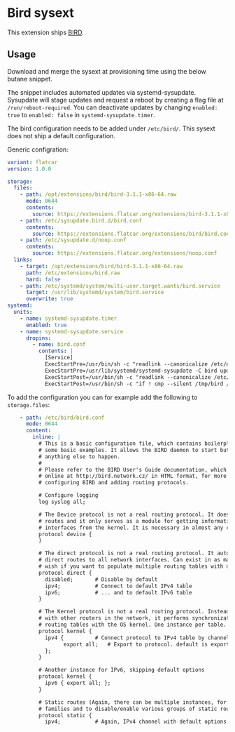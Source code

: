 # Bird sysext

This extension ships [BIRD](https://bird.network.cz/).

## Usage

Download and merge the sysext at provisioning time using the below butane snippet.

The snippet includes automated updates via systemd-sysupdate.
Sysupdate will stage updates and request a reboot by creating a flag file at `/run/reboot-required`.
You can deactivate updates by changing `enabled: true` to `enabled: false` in `systemd-sysupdate.timer`.

The bird configuration needs to be added under `/etc/bird/`. This sysext does not ship a default configuration.

Generic configration:
```yaml
variant: flatcar
version: 1.0.0

storage:
  files:
    - path: /opt/extensions/bird/bird-3.1.1-x86-64.raw
      mode: 0644
      contents:
        source: https://extensions.flatcar.org/extensions/bird-3.1.1-x86-64.raw
    - path: /etc/sysupdate.bird.d/bird.conf
      contents:
        source: https://extensions.flatcar.org/extensions/bird/bird.conf
    - path: /etc/sysupdate.d/noop.conf
      contents:
        source: https://extensions.flatcar.org/extensions/noop.conf
  links:
    - target: /opt/extensions/bird/bird-3.1.1-x86-64.raw
      path: /etc/extensions/bird.raw
      hard: false
    - path: /etc/systemd/system/multi-user.target.wants/bird.service
      target: /usr/lib/systemd/system/bird.service
      overwrite: true
systemd:
  units:
    - name: systemd-sysupdate.timer
      enabled: true
    - name: systemd-sysupdate.service
      dropins:
        - name: bird.conf
          contents: |
            [Service]
            ExecStartPre=/usr/bin/sh -c "readlink --canonicalize /etc/extensions/bird.raw > /tmp/bird"
            ExecStartPre=/usr/lib/systemd/systemd-sysupdate -C bird update
            ExecStartPost=/usr/bin/sh -c "readlink --canonicalize /etc/extensions/bird.raw > /tmp/bird-new"
            ExecStartPost=/usr/bin/sh -c "if ! cmp --silent /tmp/bird /tmp/bird-new; then touch /run/reboot-required; fi"
```


To add the configuration you can for example add the following to `storage.files`:
```yaml
    - path: /etc/bird/bird.conf
      mode: 0644
      content:
        inline: |
          # This is a basic configuration file, which contains boilerplate options and
          # some basic examples. It allows the BIRD daemon to start but will not cause
          # anything else to happen.
          #
          # Please refer to the BIRD User's Guide documentation, which is also available
          # online at http://bird.network.cz/ in HTML format, for more information on
          # configuring BIRD and adding routing protocols.

          # Configure logging
          log syslog all;

          # The Device protocol is not a real routing protocol. It does not generate any
          # routes and it only serves as a module for getting information about network
          # interfaces from the kernel. It is necessary in almost any configuration.
          protocol device {
          }

          # The direct protocol is not a real routing protocol. It automatically generates
          # direct routes to all network interfaces. Can exist in as many instances as you
          # wish if you want to populate multiple routing tables with direct routes.
          protocol direct {
            disabled;		# Disable by default
            ipv4;			# Connect to default IPv4 table
            ipv6;			# ... and to default IPv6 table
          }

          # The Kernel protocol is not a real routing protocol. Instead of communicating
          # with other routers in the network, it performs synchronization of BIRD
          # routing tables with the OS kernel. One instance per table.
          protocol kernel {
            ipv4 {			# Connect protocol to IPv4 table by channel
                  export all;	# Export to protocol. default is export none
            };
          }

          # Another instance for IPv6, skipping default options
          protocol kernel {
            ipv6 { export all; };
          }

          # Static routes (Again, there can be multiple instances, for different address
          # families and to disable/enable various groups of static routes on the fly).
          protocol static {
            ipv4;			# Again, IPv4 channel with default options
```
